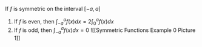 If $f$ is symmetric on the interval $[-a,a]$
1. If $f$ is even, then $\int^{a}_{-a}f(x)dx=2\int^{a}_{0}f(x)dx$
2. If $f$ is odd, then $\int^{a}_{-a}f(x)dx=0$
![[Symmetric Functions Example 0 Picture 1]]